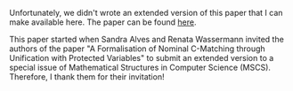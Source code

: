 Unfortunately, we didn't wrote an extended version of this paper that I can make
available here. The paper can be found [here](https://www.cambridge.org/core/journals/mathematical-structures-in-computer-science/article/abs/formalising-nominal-cunification-generalised-with-protected-variables/0299ECF29C28FDD65AAE38E73BF28FE3).   

This paper started when Sandra Alves and Renata Wassermann invited the authors of the paper "A Formalisation
of Nominal C-Matching through Unification with Protected Variables" to submit an
extended version to a special issue of Mathematical Structures in Computer Science (MSCS). Therefore, I thank them for their invitation! 

